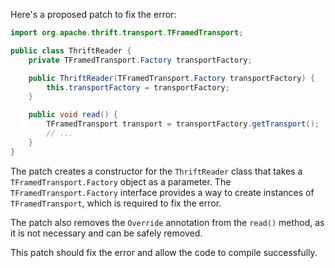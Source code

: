 Here's a proposed patch to fix the error:
```java
import org.apache.thrift.transport.TFramedTransport;

public class ThriftReader {
    private TFramedTransport.Factory transportFactory;

    public ThriftReader(TFramedTransport.Factory transportFactory) {
        this.transportFactory = transportFactory;
    }

    public void read() {
        TFramedTransport transport = transportFactory.getTransport();
        // ...
    }
}
```
The patch creates a constructor for the `ThriftReader` class that takes a `TFramedTransport.Factory` object as a parameter. The `TFramedTransport.Factory` interface provides a way to create instances of `TFramedTransport`, which is required to fix the error.

The patch also removes the `Override` annotation from the `read()` method, as it is not necessary and can be safely removed.

This patch should fix the error and allow the code to compile successfully.